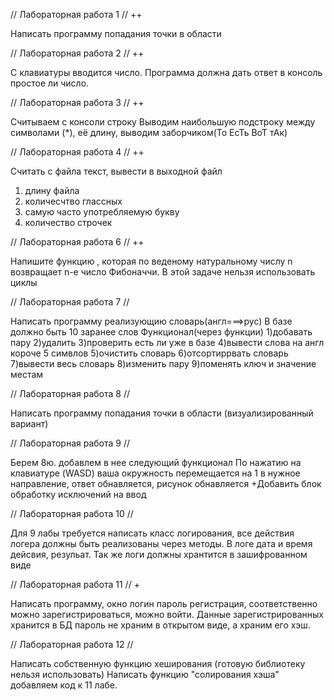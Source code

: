 // Лабораторная работа 1 // ++

Написать программу попадания точки в области

// Лабораторная работа 2 // ++

С клавиатуры вводится число. Программа должна 
дать ответ в консоль простое ли число.

// Лабораторная работа 3 // ++

Считываем с консоли строку Выводим наибольшую 
подстроку между символами (*), её длину, выводим 
заборчиком(То ЕсТь ВоТ тАк)

// Лабораторная работа 4 // ++

Считать с файла текст, вывести в выходной файл
1) длину файла
2) количесчтво глассных
3) самую часто употребляемую букву
4) количество строчек

// Лабораторная работа 6 // ++

Напишите функцию , которая по веденому 
натуральному числу n возвращает n-e число 
Фибоначчи. В этой задаче нельзя использовать 
циклы

// Лабораторная работа 7 //

Написать программу реализующию словарь(англ===>рус)
В базе должно быть 10 заранее слов
Функционал(через функции)
1)добавать пару
2)удалить
3)проверить есть ли уже в базе
4)вывести слова на англ короче 5 симвлов
5)очистить словарь
6)отсортиррвать словарь
7)вывести весь словарь
8)изменить пару
9)поменять ключ и значение местам

// Лабораторная работа 8 //

Написать программу попадания точки в 
области (визуализированный вариант)

// Лабораторная работа 9 //

Берем 8ю. добавлем в нее следующий функционал
По нажатию на клавиатуре (WASD) ваша окружность 
перемещается на 1 в нужное направление, ответ 
обнавляется, рисунок обнавляется
+Добавить блок обработку исключений на ввод

// Лабораторная работа 10 //

Для 9 лабы требуется написать класс логирования, все 
действия логера должны быть реализованы через методы. 
В логе дата и время дейсвия, резульат. Так же логи 
должны хрантится в зашифрованном виде

// Лабораторная работа 11 // +

Написать программу, окно логин пароль регистрация,
соответственно можно зарегистрироваться, можно войти.
Данные зарегистрированных хранится в БД пароль не
храним в открытом виде, а храним его хэш.

// Лабораторная работа 12 // 

Написать собственную функцию хеширования (готовую 
библиотеку нельзя использовать) Написать функцию 
"солирования хэша" добавляем код к 11 лабе.
